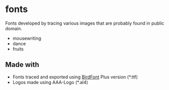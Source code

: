 # fonts
Fonts developed by tracing various images that are probably found in public domain.
* mousewriting
* dance
* fruits

## Made with
* Fonts traced and exported using [BirdFont](https://birdfont.org/#release) Plus version (*.ttf)
* Logos made using AAA-Logo (*.al4)
